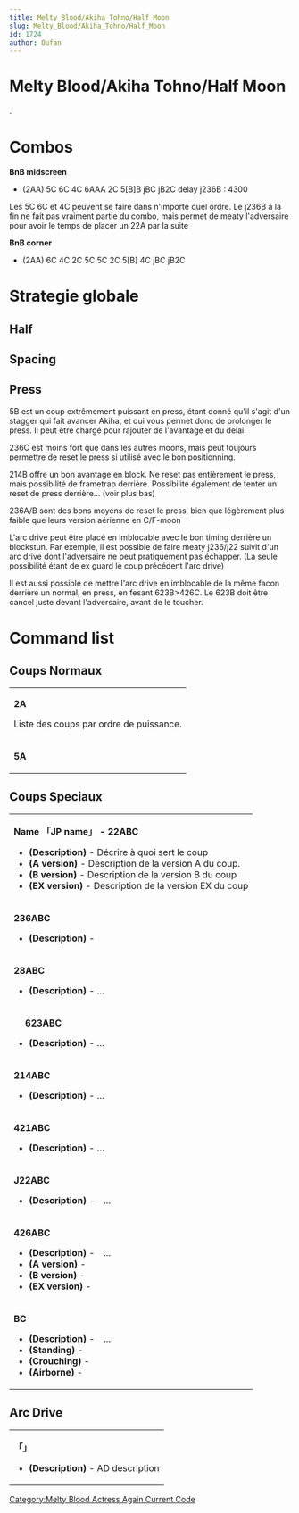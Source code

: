 ```yaml
---
title: Melty Blood/Akiha Tohno/Half Moon
slug: Melty_Blood/Akiha_Tohno/Half_Moon
id: 1724
author: Oufan
---
```


# Melty Blood/Akiha Tohno/Half Moon

.

# Combos

**BnB midscreen**

- (2AA) 5C 6C 4C 6AAA 2C 5\[B\]B jBC jB2C delay j236B : 4300

  
Les 5C 6C et 4C peuvent se faire dans n'importe quel ordre. Le j236B à
la fin ne fait pas vraiment partie du combo, mais permet de meaty
l'adversaire pour avoir le temps de placer un 22A par la suite

**BnB corner**

- (2AA) 6C 4C 2C 5C 5C 2C 5\[B\] 4C jBC jB2C

# Strategie globale

## Half

## Spacing

## Press

5B est un coup extrêmement puissant en press, étant donné qu'il s'agit
d'un stagger qui fait avancer Akiha, et qui vous permet donc de
prolonger le press. Il peut être chargé pour rajouter de l'avantage et
du delai.

236C est moins fort que dans les autres moons, mais peut toujours
permettre de reset le press si utilisé avec le bon positionning.

214B offre un bon avantage en block. Ne reset pas entièrement le press,
mais possibilité de frametrap derrière. Possibilité également de tenter
un reset de press derrière... (voir plus bas)

236A/B sont des bons moyens de reset le press, bien que légèrement plus
faible que leurs version aérienne en C/F-moon

L'arc drive peut être placé en imblocable avec le bon timing derrière un
blockstun. Par exemple, il est possible de faire meaty j236/j22 suivit
d'un arc drive dont l'adversaire ne peut pratiquement pas échapper. (La
seule possibilité étant de ex guard le coup précédent l'arc drive)

Il est aussi possible de mettre l'arc drive en imblocable de la même
facon derrière un normal, en press, en fesant 623B\>426C. Le 623B doit
être cancel juste devant l'adversaire, avant de le toucher.

# Command list

## Coups Normaux

<table>
<tbody>
<tr class="odd">
<td><p><strong>2A</strong></p>
<p>Liste des coups par ordre de puissance.</p></td>
</tr>
<tr class="even">
<td><p><strong>5A</strong></p></td>
</tr>
</tbody>
</table>

## Coups Speciaux

<table>
<tbody>
<tr class="odd">
<td><p><strong>Name 「JP name」 - 22ABC</strong></p>
<ul>
<li><strong>(Description)</strong> - Décrire à quoi sert le coup</li>
<li><strong>(A version)</strong> - Description de la version A du
coup.</li>
<li><strong>(B version)</strong> - Description de la version B du
coup</li>
<li><strong>(EX version)</strong> - Description de la version EX du
coup</li>
</ul></td>
</tr>
<tr class="even">
<td><p><strong>236ABC</strong></p>
<ul>
<li><strong>(Description)</strong> -</li>
</ul></td>
</tr>
<tr class="odd">
<td><p><strong>28ABC</strong></p>
<ul>
<li><strong>(Description)</strong> - ...</li>
</ul></td>
</tr>
<tr class="even">
<td><p><strong>　 623ABC</strong></p>
<ul>
<li><strong>(Description)</strong> - ...</li>
</ul></td>
</tr>
<tr class="odd">
<td><p><strong>214ABC</strong></p>
<ul>
<li><strong>(Description)</strong> - ...</li>
</ul></td>
</tr>
<tr class="even">
<td><p><strong>421ABC</strong></p>
<ul>
<li><strong>(Description)</strong> - ...</li>
</ul></td>
</tr>
<tr class="odd">
<td><p><strong>J22ABC</strong></p>
<ul>
<li><strong>(Description)</strong> -　...</li>
</ul></td>
</tr>
<tr class="even">
<td><p><strong>426ABC</strong></p>
<ul>
<li><strong>(Description)</strong> -　...</li>
<li><strong>(A version)</strong> -</li>
<li><strong>(B version)</strong> -</li>
<li><strong>(EX version)</strong> -</li>
</ul></td>
</tr>
<tr class="odd">
<td><p><strong>BC</strong></p>
<ul>
<li><strong>(Description)</strong> -　...</li>
<li><strong>(Standing)</strong> -</li>
<li><strong>(Crouching)</strong> -</li>
<li><strong>(Airborne)</strong> -</li>
</ul></td>
</tr>
</tbody>
</table>

## Arc Drive

<table>
<tbody>
<tr class="odd">
<td><p><strong>「」</strong></p>
<ul>
<li><strong>(Description)</strong> - AD description</li>
</ul></td>
</tr>
</tbody>
</table>

[Category:Melty Blood Actress Again Current
Code](Category:Melty_Blood_Actress_Again_Current_Code "wikilink")
